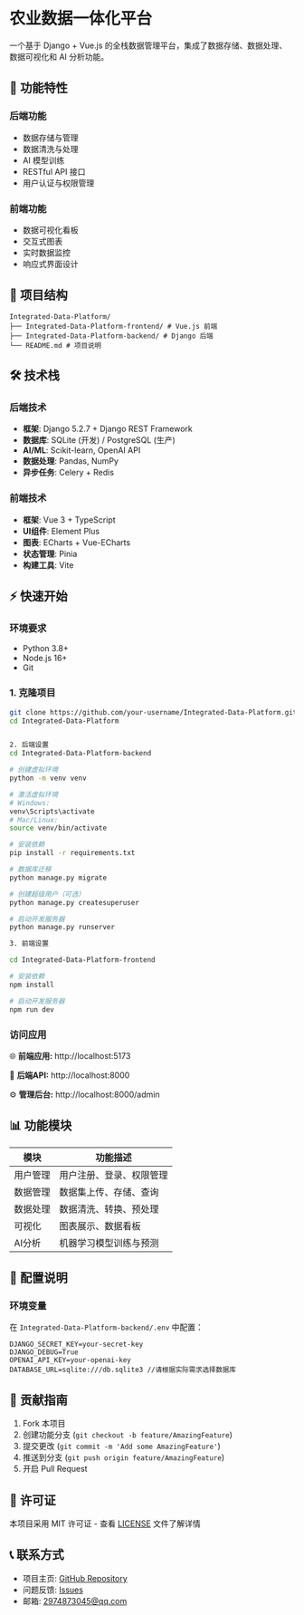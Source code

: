 # 农业数据一体化平台

一个基于 Django + Vue.js 的全栈数据管理平台，集成了数据存储、数据处理、数据可视化和 AI 分析功能。

## 🚀 功能特性

### 后端功能
- 数据存储与管理
- 数据清洗与处理  
- AI 模型训练
- RESTful API 接口
- 用户认证与权限管理

### 前端功能
- 数据可视化看板
- 交互式图表
- 实时数据监控
- 响应式界面设计

## 📁 项目结构
```
Integrated-Data-Platform/
├── Integrated-Data-Platform-frontend/ # Vue.js 前端
├── Integrated-Data-Platform-backend/ # Django 后端
└── README.md # 项目说明
```

## 🛠️ 技术栈

### 后端技术
- **框架**: Django 5.2.7 + Django REST Framework
- **数据库**: SQLite (开发) / PostgreSQL (生产)
- **AI/ML**: Scikit-learn, OpenAI API
- **数据处理**: Pandas, NumPy
- **异步任务**: Celery + Redis

### 前端技术  
- **框架**: Vue 3 + TypeScript
- **UI组件**: Element Plus
- **图表**: ECharts + Vue-ECharts
- **状态管理**: Pinia
- **构建工具**: Vite

## ⚡ 快速开始

### 环境要求
- Python 3.8+
- Node.js 16+
- Git

### 1. 克隆项目
```bash
git clone https://github.com/your-username/Integrated-Data-Platform.git
cd Integrated-Data-Platform


2. 后端设置
cd Integrated-Data-Platform-backend

# 创建虚拟环境
python -m venv venv

# 激活虚拟环境
# Windows:
venv\Scripts\activate
# Mac/Linux:
source venv/bin/activate

# 安装依赖
pip install -r requirements.txt

# 数据库迁移
python manage.py migrate

# 创建超级用户（可选）
python manage.py createsuperuser

# 启动开发服务器
python manage.py runserver

3. 前端设置

cd Integrated-Data-Platform-frontend

# 安装依赖
npm install

# 启动开发服务器
npm run dev
```
### 访问应用
🌐 **前端应用:** http://localhost:5173

🔧 **后端API:** http://localhost:8000

⚙️ **管理后台:** http://localhost:8000/admin

## 📊 功能模块

| 模块 | 功能描述 |
|------|----------|
| 用户管理 | 用户注册、登录、权限管理 |
| 数据管理 | 数据集上传、存储、查询 |
| 数据处理 | 数据清洗、转换、预处理 |
| 可视化 | 图表展示、数据看板 |
| AI分析 | 机器学习模型训练与预测 |

## 🔧 配置说明

### 环境变量
在 `Integrated-Data-Platform-backend/.env` 中配置：
```env
DJANGO_SECRET_KEY=your-secret-key
DJANGO_DEBUG=True
OPENAI_API_KEY=your-openai-key
DATABASE_URL=sqlite:///db.sqlite3 //请根据实际需求选择数据库
```

## 🤝 贡献指南

1. Fork 本项目
2. 创建功能分支 (`git checkout -b feature/AmazingFeature`)
3. 提交更改 (`git commit -m 'Add some AmazingFeature'`)
4. 推送到分支 (`git push origin feature/AmazingFeature`)
5. 开启 Pull Request

## 📄 许可证

本项目采用 MIT 许可证 - 查看 [LICENSE](LICENSE) 文件了解详情

## 📞 联系方式

- 项目主页: [GitHub Repository](https://github.com/YycKop/Integrated-Data-Platform)
- 问题反馈: [Issues](https://github.com/YycKop/Integrated-Data-Platform/issues)
- 邮箱: 2974873045@qq.com
```
